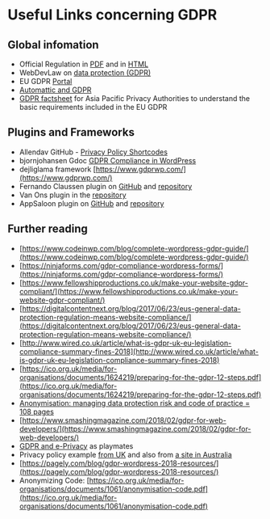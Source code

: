 # Useful Links concerning GDPR

## Global infomation
* Official Regulation in [PDF](http://eur-lex.europa.eu/legal-content/EN/TXT/PDF/?uri=CELEX:32016R0679&from=EN) and in [HTML](http://eur-lex.europa.eu/legal-content/EN/TXT/HTML/?uri=CELEX:32016R0679&from=EN)
* WebDevLaw on [data protection (GDPR)](https://webdevlaw.uk/data-protection-gdpr/)
* EU GDPR [Portal](https://www.eugdpr.org/)
* [Automattic and GDPR](https://en.support.wordpress.com/automattic-gdpr/)
* [GDPR factsheet](http://ec.europa.eu/newsroom/article29/item-detail.cfm?item_id=614208) for Asia Pacific Privacy Authorities to understand the basic requirements included in the EU GDPR

## Plugins and Frameworks
* Allendav GitHub - [Privacy Policy Shortcodes](https://github.com/allendav/wp-privacy-policy-shortcodes)
* bjornjohansen Gdoc [GDPR Compliance in WordPress](https://docs.google.com/document/d/1xobfogTbr80kmYkvW1RcNsmkytTRkKQi20HxFZ8hr8I/edit#)
* dejliglama framework [https://www.gdprwp.com/](https://www.gdprwp.com/)
* Fernando Claussen plugin on [GitHub](https://github.com/trewknowledge/gdpr) and [repository](https://wordpress.org/plugins/gdpr/)
* Van Ons plugin in the [repository](https://wordpress.org/plugins/wp-gdpr-compliance/)
* AppSaloon plugin on [GitHub](https://github.com/WP-GDPR/wp-gdpr-core/) and [repository](https://wordpress.org/plugins/wp-gdpr-core/)

## Further reading
* [https://www.codeinwp.com/blog/complete-wordpress-gdpr-guide/](https://www.codeinwp.com/blog/complete-wordpress-gdpr-guide/)
* [https://ninjaforms.com/gdpr-compliance-wordpress-forms/](https://ninjaforms.com/gdpr-compliance-wordpress-forms/)
* [https://www.fellowshipproductions.co.uk/make-your-website-gdpr-compliant/](https://www.fellowshipproductions.co.uk/make-your-website-gdpr-compliant/)
* [https://digitalcontentnext.org/blog/2017/06/23/eus-general-data-protection-regulation-means-website-compliance/](https://digitalcontentnext.org/blog/2017/06/23/eus-general-data-protection-regulation-means-website-compliance/)
* [http://www.wired.co.uk/article/what-is-gdpr-uk-eu-legislation-compliance-summary-fines-2018](http://www.wired.co.uk/article/what-is-gdpr-uk-eu-legislation-compliance-summary-fines-2018)
* [https://ico.org.uk/media/for-organisations/documents/1624219/preparing-for-the-gdpr-12-steps.pdf](https://ico.org.uk/media/for-organisations/documents/1624219/preparing-for-the-gdpr-12-steps.pdf)
* [Anonymisation: managing data protection risk and code of practice = 108 pages](https://ico.org.uk/media/for-organisations/documents/1061/anonymisation-code.pdf)
* [https://www.smashingmagazine.com/2018/02/gdpr-for-web-developers/](https://www.smashingmagazine.com/2018/02/gdpr-for-web-developers/)
* [GDPR and e-Privacy](http://privacylawblog.fieldfisher.com/2018/gdpr-plus-e-privacy/) as playmates
* Privacy policy example [from UK](https://ico.org.uk/for-organisations/guide-to-data-protection/privacy-notices-transparency-and-control/where-should-you-deliver-privacy-information-to-individuals/) and also from [a site in Australia](https://www.sbs.com.au/privacy-policy)
* [https://pagely.com/blog/gdpr-wordpress-2018-resources/](https://pagely.com/blog/gdpr-wordpress-2018-resources/)
* Anonymizing Code: [https://ico.org.uk/media/for-organisations/documents/1061/anonymisation-code.pdf](https://ico.org.uk/media/for-organisations/documents/1061/anonymisation-code.pdf)

